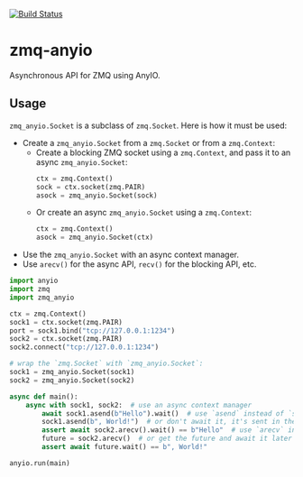 [![Build Status](https://github.com/davidbrochart/zmq-anyio/actions/workflows/test.yml/badge.svg?query=branch%3Amain++)](https://github.com/davidbrochart/zmq-anyio/actions/workflows/test.yml/badge.svg?query=branch%3Amain++)

# zmq-anyio

Asynchronous API for ZMQ using AnyIO.

## Usage

`zmq_anyio.Socket` is a subclass of `zmq.Socket`. Here is how it must be used:
- Create a `zmq_anyio.Socket` from a `zmq.Socket` or from a `zmq.Context`:
    - Create a blocking ZMQ socket using a `zmq.Context`, and pass it to an async `zmq_anyio.Socket`:
        ```py
        ctx = zmq.Context()
        sock = ctx.socket(zmq.PAIR)
        asock = zmq_anyio.Socket(sock)
        ```
    - Or create an async `zmq_anyio.Socket` using a `zmq.Context`:
        ```py
        ctx = zmq.Context()
        asock = zmq_anyio.Socket(ctx)
        ```
- Use the `zmq_anyio.Socket` with an async context manager.
- Use `arecv()` for the async API, `recv()` for the blocking API, etc.

```py
import anyio
import zmq
import zmq_anyio

ctx = zmq.Context()
sock1 = ctx.socket(zmq.PAIR)
port = sock1.bind("tcp://127.0.0.1:1234")
sock2 = ctx.socket(zmq.PAIR)
sock2.connect("tcp://127.0.0.1:1234")

# wrap the `zmq.Socket` with `zmq_anyio.Socket`:
sock1 = zmq_anyio.Socket(sock1)
sock2 = zmq_anyio.Socket(sock2)

async def main():
    async with sock1, sock2:  # use an async context manager
        await sock1.asend(b"Hello").wait()  # use `asend` instead of `send`, and await the `.wait()` method
        sock1.asend(b", World!")  # or don't await it, it's sent in the background
        assert await sock2.arecv().wait() == b"Hello"  # use `arecv` instead of `recv`, and await the `.wait()` method
        future = sock2.arecv()  # or get the future and await it later
        assert await future.wait() == b", World!"

anyio.run(main)
```

